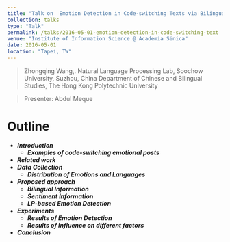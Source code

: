 ```yaml
---
title: "Talk on  Emotion Detection in Code-switching Texts via Bilingual and Sentimental Information"
collection: talks
type: "Talk"
permalink: /talks/2016-05-01-emotion-detection-in-code-switching-text
venue: "Institute of Information Science @ Academia Sinica"
date: 2016-05-01
location: "Tapei, TW"
---
```



> Zhongqing Wang,. Natural Language Processing Lab, Soochow University, Suzhou, China 
Department of Chinese and Bilingual Studies, The Hong Kong Polytechnic University


> Presenter: Abdul Meque


# Outline

- **_Introduction_**
    - **_Examples of code-switching emotional posts_**
- **_Related work_**
- **_Data Collection_**
    - **_Distribution of Emotions and Languages_**
- **_Proposed approach_**
    - **_Bilingual Information_**
    - **_Sentiment Information_**
    - **_LP-based Emotion Detection_**
- **_Experiments_**
    - **_Results of Emotion Detection_**
    - **_Results of Influence on different factors_**
- **_Conclusion_**

